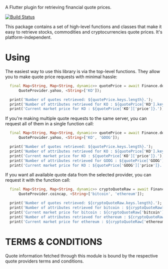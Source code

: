 A Flutter plugin for retrieving financial quote prices.

[![Build Status](https://travis-ci.org/ismaelJimenez/finance.svg?branch=master)](https://travis-ci.org/ismaelJimenez/finance)

This package contains a set of high-level functions and classes that make it easy to retrieve stocks, commodities and cryptocurrencies quote prices. It's platform-independent.

# Using

The easiest way to use this library is via the top-level functions. They allow you to make quote price requests with minimal hassle:
```dart
  final Map<String, Map<String, dynamic>> quotePrice = await Finance.downloadQuotePrice(
      QuoteProvider.yahoo, <String>['KO']);

  print('Number of quotes retrieved: ${quotePrice.keys.length}.');
  print('Number of attributes retrieved for KO : ${quotePrice['KO'].keys.length}.');
  print('Current market price for KO : ${quotePrice['KO']['price']}.');
```
If you're making multiple quote requests to the same server, you can request all of them in a single function call:
```dart
  final Map<String, Map<String, dynamic>> quotePrice = await Finance.downloadQuotePrice(
      QuoteProvider.yahoo, <String>['KO', 'GOOG']);

  print('Number of quotes retrieved: ${quotePrice.keys.length}.');
  print('Number of attributes retrieved for KO : ${quotePrice['KO'].keys.length}.');
  print('Current market price for KO : ${quotePrice['KO']['price']}.');
  print('Number of attributes retrieved for GOOG : ${quotePrice['GOOG'].keys.length}.');
  print('Current market price for KO : ${quotePrice['GOOG']['price']}.');
```  
  If you want all available quote data from the selected provider, you can request it with the function call:
```dart  
  final Map<String, Map<String, dynamic>> cryptoQuoteRaw = await Finance.downloadRawQuote(
      QuoteProvider.coincap, <String>['bitcoin', 'ethereum']);

  print('Number of quotes retrieved: ${cryptoQuoteRaw.keys.length}.');
  print('Number of attributes retrieved for bitcoin : ${cryptoQuoteRaw['bitcoin'].keys.length}.');
  print('Current market price for bitcoin : ${cryptoQuoteRaw['bitcoin']['priceUsd']}.');
  print('Number of attributes retrieved for ethereum : ${cryptoQuoteRaw['ethereum'].keys.length}.');
  print('Current market price for ethereum : ${cryptoQuoteRaw['ethereum']['priceUsd']}.');
  ```
  
  # TERMS & CONDITIONS

Quote information fetched through this module is bound by the respective quote providers terms and conditions.
